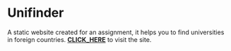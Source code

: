 # Unifinder
A static website created for an assignment, it helps you to find universities in foreign countries.
[**CLICK_HERE**](https://yuvrajsinghjadon.github.io/Unifinder/) to visit the site.
